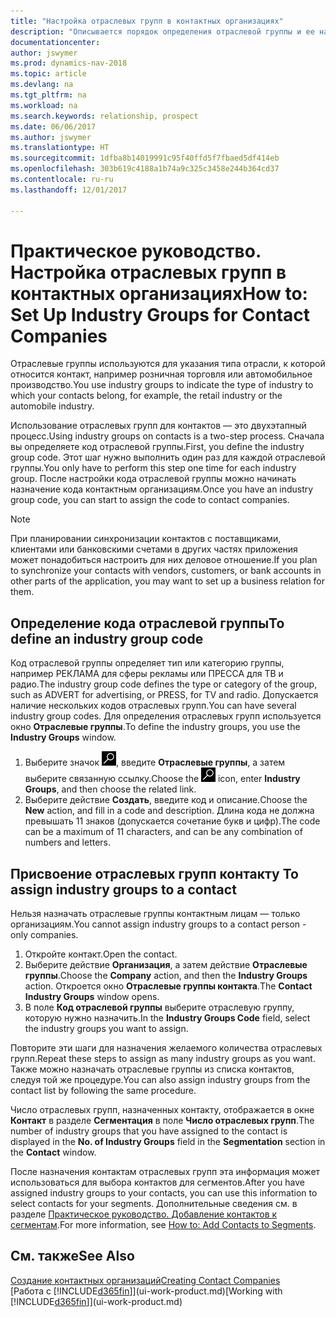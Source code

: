 ```yaml
---
title: "Настройка отраслевых групп в контактных организациях"
description: "Описывается порядок определения отраслевой группы и ее назначения контактной организации, например в сфере розничной торговли или автомобильной промышленности."
documentationcenter: 
author: jswymer
ms.prod: dynamics-nav-2018
ms.topic: article
ms.devlang: na
ms.tgt_pltfrm: na
ms.workload: na
ms.search.keywords: relationship, prospect
ms.date: 06/06/2017
ms.author: jswymer
ms.translationtype: HT
ms.sourcegitcommit: 1dfba8b14019991c95f40ffd5f7fbaed5df414eb
ms.openlocfilehash: 303b619c4188a1b74a9c325c3458e244b364cd37
ms.contentlocale: ru-ru
ms.lasthandoff: 12/01/2017

---
```

# <a name="how-to-set-up-industry-groups-for-contact-companies"></a><span data-ttu-id="647a1-103">Практическое руководство. Настройка отраслевых групп в контактных организациях</span><span class="sxs-lookup"><span data-stu-id="647a1-103">How to: Set Up Industry Groups for Contact Companies</span></span>
<span data-ttu-id="647a1-104">Отраслевые группы используются для указания типа отрасли, к которой относится контакт, например розничная торговля или автомобильное производство.</span><span class="sxs-lookup"><span data-stu-id="647a1-104">You use industry groups to indicate the type of industry to which your contacts belong, for example, the retail industry or the automobile industry.</span></span>

<span data-ttu-id="647a1-105">Использование отраслевых групп для контактов — это двухэтапный процесс.</span><span class="sxs-lookup"><span data-stu-id="647a1-105">Using industry groups on contacts is a two-step process.</span></span> <span data-ttu-id="647a1-106">Сначала вы определяете код отраслевой группы.</span><span class="sxs-lookup"><span data-stu-id="647a1-106">First, you define the industry group code.</span></span> <span data-ttu-id="647a1-107">Этот шаг нужно выполнить один раз для каждой отраслевой группы.</span><span class="sxs-lookup"><span data-stu-id="647a1-107">You only have to perform this step one time for each industry group.</span></span> <span data-ttu-id="647a1-108">После настройки кода отраслевой группы можно начинать назначение кода контактным организациям.</span><span class="sxs-lookup"><span data-stu-id="647a1-108">Once you have an industry group code, you can start to assign the code to contact companies.</span></span>

> [!NOTE]  
>   <span data-ttu-id="647a1-109">При планировании синхронизации контактов с поставщиками, клиентами или банковскими счетами в других частях приложения может понадобиться настроить для них деловое отношение.</span><span class="sxs-lookup"><span data-stu-id="647a1-109">If you plan to synchronize your contacts with vendors, customers, or bank accounts in other parts of the application, you may want to set up a business relation for them.</span></span>

## <a name="to-define-an-industry-group-code"></a><span data-ttu-id="647a1-110">Определение кода отраслевой группы</span><span class="sxs-lookup"><span data-stu-id="647a1-110">To define an industry group code</span></span>
<span data-ttu-id="647a1-111">Код отраслевой группы определяет тип или категорию группы, например РЕКЛАМА для сферы рекламы или ПРЕССА для ТВ и радио.</span><span class="sxs-lookup"><span data-stu-id="647a1-111">The industry group code defines the type or category of the group, such as ADVERT for advertising, or PRESS, for TV and radio.</span></span> <span data-ttu-id="647a1-112">Допускается наличие нескольких кодов отраслевых групп.</span><span class="sxs-lookup"><span data-stu-id="647a1-112">You can have several industry group codes.</span></span> <span data-ttu-id="647a1-113">Для определения отраслевых групп используется окно **Отраслевые группы**.</span><span class="sxs-lookup"><span data-stu-id="647a1-113">To define the industry groups, you use the **Industry Groups** window.</span></span>

1. <span data-ttu-id="647a1-114">Выберите значок ![Поиск страницы или отчета](media/ui-search/search_small.png "Значок поиска страницы или отчета"), введите **Отраслевые группы**, а затем выберите связанную ссылку.</span><span class="sxs-lookup"><span data-stu-id="647a1-114">Choose the ![Search for Page or Report](media/ui-search/search_small.png "Search for Page or Report icon") icon, enter **Industry Groups**, and then choose the related link.</span></span>
2. <span data-ttu-id="647a1-115">Выберите действие **Создать**, введите код и описание.</span><span class="sxs-lookup"><span data-stu-id="647a1-115">Choose the **New** action, and fill in a code and description.</span></span> <span data-ttu-id="647a1-116">Длина кода не должна превышать 11 знаков (допускается сочетание букв и цифр).</span><span class="sxs-lookup"><span data-stu-id="647a1-116">The code can be a maximum of 11 characters, and can be any combination of numbers and letters.</span></span>

## <span data-ttu-id="647a1-117"><a name="AssignIndustryGroupContact"></a> Присвоение отраслевых групп контакту</span><span class="sxs-lookup"><span data-stu-id="647a1-117"><a name="AssignIndustryGroupContact"></a> To assign industry groups to a contact</span></span>
<span data-ttu-id="647a1-118">Нельзя назначать отраслевые группы контактным лицам — только организациям.</span><span class="sxs-lookup"><span data-stu-id="647a1-118">You cannot assign industry groups to a contact person - only companies.</span></span>

1. <span data-ttu-id="647a1-119">Откройте контакт.</span><span class="sxs-lookup"><span data-stu-id="647a1-119">Open the contact.</span></span>
2. <span data-ttu-id="647a1-120">Выберите действие **Организация**, а затем действие **Отраслевые группы**.</span><span class="sxs-lookup"><span data-stu-id="647a1-120">Choose the **Company** action, and then the **Industry Groups** action.</span></span> <span data-ttu-id="647a1-121">Откроется окно **Отраслевые группы контакта**.</span><span class="sxs-lookup"><span data-stu-id="647a1-121">The **Contact Industry Groups** window opens.</span></span>
3. <span data-ttu-id="647a1-122">В поле **Код отраслевой группы** выберите отраслевую группу, которую нужно назначить.</span><span class="sxs-lookup"><span data-stu-id="647a1-122">In the **Industry Groups Code** field, select the industry groups you want to assign.</span></span>

<span data-ttu-id="647a1-123">Повторите эти шаги для назначения желаемого количества отраслевых групп.</span><span class="sxs-lookup"><span data-stu-id="647a1-123">Repeat these steps to assign as many industry groups as you want.</span></span> <span data-ttu-id="647a1-124">Также можно назначать отраслевые группы из списка контактов, следуя той же процедуре.</span><span class="sxs-lookup"><span data-stu-id="647a1-124">You can also assign industry groups from the contact list by following the same procedure.</span></span>

<span data-ttu-id="647a1-125">Число отраслевых групп, назначенных контакту, отображается в окне **Контакт** в разделе **Сегментация** в поле **Число отраслевых групп**.</span><span class="sxs-lookup"><span data-stu-id="647a1-125">The number of industry groups that you have assigned to the contact is displayed in the **No. of Industry Groups** field in the **Segmentation** section in the **Contact** window.</span></span>

<span data-ttu-id="647a1-126">После назначения контактам отраслевых групп эта информация может использоваться для выбора контактов для сегментов.</span><span class="sxs-lookup"><span data-stu-id="647a1-126">After you have assigned industry groups to your contacts, you can use this information to select contacts for your segments.</span></span> <span data-ttu-id="647a1-127">Дополнительные сведения см. в разделе [Практическое руководство. Добавление контактов к сегментам](marketing-add-contact-segment.md).</span><span class="sxs-lookup"><span data-stu-id="647a1-127">For more information, see [How to: Add Contacts to Segments](marketing-add-contact-segment.md).</span></span>

## <a name="see-also"></a><span data-ttu-id="647a1-128">См. также</span><span class="sxs-lookup"><span data-stu-id="647a1-128">See Also</span></span>
[<span data-ttu-id="647a1-129">Создание контактных организаций</span><span class="sxs-lookup"><span data-stu-id="647a1-129">Creating Contact Companies</span></span>](marketing-create-contact-companies.md)  
<span data-ttu-id="647a1-130">[Работа с [!INCLUDE[d365fin](includes/d365fin_md.md)]](ui-work-product.md)</span><span class="sxs-lookup"><span data-stu-id="647a1-130">[Working with [!INCLUDE[d365fin](includes/d365fin_md.md)]](ui-work-product.md)</span></span>

